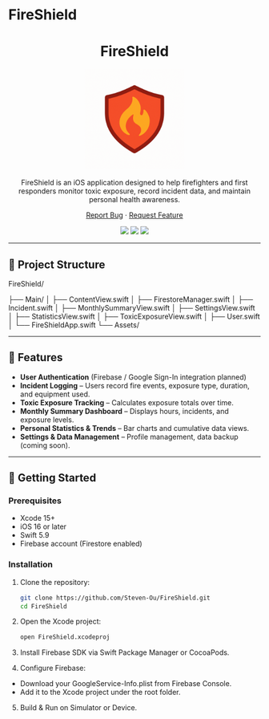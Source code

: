 # FireShield
<div align="center">
  <h1>FireShield</h1>

  <!-- Replace the image source below with your actual logo file or URL -->
  <img src="./Main/fireshield_logo.png" alt="FireShield Logo" width="200" height="200">

  <p>
    FireShield is an iOS application designed to help firefighters and first responders
    monitor toxic exposure, record incident data, and maintain personal health awareness.
  </p>

  <p>
    <a href="https://github.com/Steven-Ou/FireShield/issues">Report Bug</a>
    ·
    <a href="https://github.com/Steven-Ou/FireShield/issues">Request Feature</a>
  </p>

  <p>
    <img src="https://img.shields.io/badge/iOS-16%2B-blue" />
    <img src="https://img.shields.io/badge/Swift-5.9-orange" />
    <img src="https://img.shields.io/github/license/Steven-Ou/FireShield?color=lightgrey" />
  </p>
</div>

---

## 📁 Project Structure

FireShield/

├── Main/
│ ├── ContentView.swift
│ ├── FirestoreManager.swift
│ ├── Incident.swift
│ ├── MonthlySummaryView.swift
│ ├── SettingsView.swift
│ ├── StatisticsView.swift
│ ├── ToxicExposureView.swift
│ ├── User.swift
│ └── FireShieldApp.swift
└── Assets/


---

## 📌 Features

- **User Authentication** (Firebase / Google Sign-In integration planned)
- **Incident Logging** – Users record fire events, exposure type, duration, and equipment used.
- **Toxic Exposure Tracking** – Calculates exposure totals over time.
- **Monthly Summary Dashboard** – Displays hours, incidents, and exposure levels.
- **Personal Statistics & Trends** – Bar charts and cumulative data views.
- **Settings & Data Management** – Profile management, data backup (coming soon).

---

## 🚀 Getting Started

### Prerequisites

- Xcode 15+
- iOS 16 or later
- Swift 5.9
- Firebase account (Firestore enabled)

### Installation

1. Clone the repository:
   ```bash
   git clone https://github.com/Steven-Ou/FireShield.git
   cd FireShield
   ```

2. Open the Xcode project:
   ```bash
   open FireShield.xcodeproj
   ```

3. Install Firebase SDK via Swift Package Manager or CocoaPods.

4. Configure Firebase:
- Download your GoogleService-Info.plist from Firebase Console.
- Add it to the Xcode project under the root folder.

5. Build & Run on Simulator or Device.
